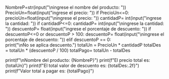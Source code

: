 NombreP=str(input("\ningrese el nombre del producto: "))
PrecioUn=float(input("ingrese el precio: "))
if PrecioUn<=0:
    precioUn=float(input("\ningrese el precio: "))
cantidadP= int(input("ingrese la cantidad: "))
if cantidadP<=0:
    cantidadP= int(input("\ningrese la cantidad: ")) 
descuentoP= float(input("ingrese el porcentaje de descuento: "))
if descuentoP<=0 or descuentoP > 100:
    descuentoP= float(input("\ningrese el porcentaje de descuento: "))
elif descuentoP == 0:  
    print("\nNo se aplica descuento.")
totalUn = PrecioUn * cantidadP
totalDes = totalUn * (descuentoP / 100)
totalPago= totalUn - totalDes

print(f"\nNombre del producto: {NombreP}")
print(f"El precio total es: {totalUn}")
print(f"El total valor de descuento es: {totalDes:.2f}")
print(f"Valor total a pagar es: {totalPago}")
